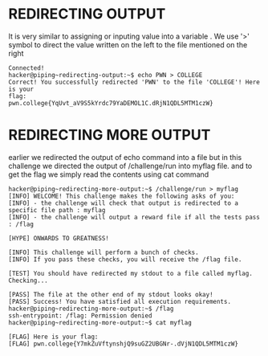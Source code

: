 
# REDIRECTING OUTPUT
It is very similar to assigning or inputing value into a variable . We use '>' symbol to direct the value written on the left to the file mentioned on the right
```
Connected!
hacker@piping~redirecting-output:~$ echo PWN > COLLEGE
Correct! You successfully redirected 'PWN' to the file 'COLLEGE'! Here is your
flag:
pwn.college{YqUvt_aV9S5kYrdc79YaDEMOL1C.dRjN1QDL5MTM1czW}
```


# REDIRECTING MORE OUTPUT

earlier we redirected the output of echo command into a file but in this challenge we directed the output of /challenge/run into myflag file. and to get the flag we simply read the contents using cat command
```Connected!
hacker@piping~redirecting-more-output:~$ /challenge/run > myflag
[INFO] WELCOME! This challenge makes the following asks of you:
[INFO] - the challenge will check that output is redirected to a specific file path : myflag
[INFO] - the challenge will output a reward file if all the tests pass : /flag

[HYPE] ONWARDS TO GREATNESS!

[INFO] This challenge will perform a bunch of checks.
[INFO] If you pass these checks, you will receive the /flag file.

[TEST] You should have redirected my stdout to a file called myflag. Checking...

[PASS] The file at the other end of my stdout looks okay!
[PASS] Success! You have satisfied all execution requirements.
hacker@piping~redirecting-more-output:~$ /flag
ssh-entrypoint: /flag: Permission denied
hacker@piping~redirecting-more-output:~$ cat myflag

[FLAG] Here is your flag:
[FLAG] pwn.college{Y7mkZuVftynshjQ9suGZ2UBGNr-.dVjN1QDL5MTM1czW}
```
